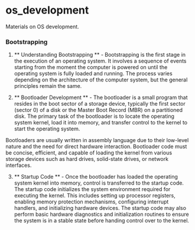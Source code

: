 # os_development
Materials on OS development.

### Bootstrapping
1. ** Understanding Bootstrapping ** - Bootstrapping is the first stage in the execution of an operating system. It involves a sequence of events starting from the moment the computer is powered on until the operating system is fully loaded and running. The process varies depending on the architecture of the computer system, but the general principles remain the same.

2. ** Bootloader Development ** - The bootloader is a small program that resides in the boot sector of a storage device, typically the first sector (sector 0) of a disk or the Master Boot Record (MBR) on a partitioned disk.
The primary task of the bootloader is to locate the operating system kernel, load it into memory, and transfer control to the kernel to start the operating system.

Bootloaders are usually written in assembly language due to their low-level nature and the need for direct hardware interaction.
Bootloader code must be concise, efficient, and capable of loading the kernel from various storage devices such as hard drives, solid-state drives, or network interfaces.

3. ** Startup Code ** - Once the bootloader has loaded the operating system kernel into memory, control is transferred to the startup code. The startup code initializes the system environment required for executing the kernel. This includes setting up processor registers, enabling memory protection mechanisms, configuring interrupt handlers, and initializing hardware devices.
The startup code may also perform basic hardware diagnostics and initialization routines to ensure the system is in a stable state before handing control over to the kernel.

